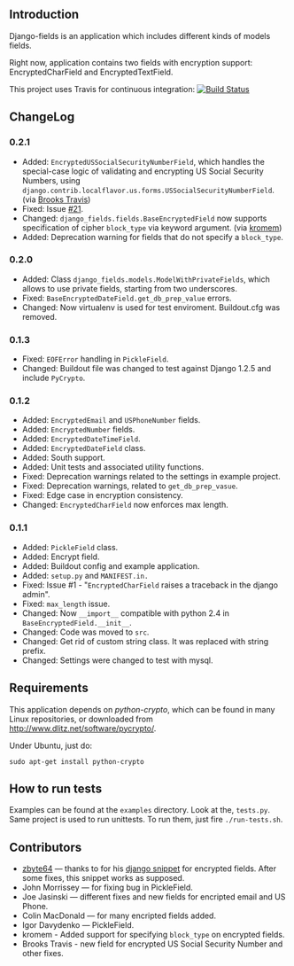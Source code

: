Introduction
------------

Django-fields is an application which includes different kinds of models fields.

Right now, application contains two fields with encryption support:
EncryptedCharField and EncryptedTextField.

This project uses Travis for continuous integration: [![Build Status](https://secure.travis-ci.org/svetlyak40wt/django-fields.png)](http://travis-ci.org/svetlyak40wt/django-fields)


ChangeLog
---------

### 0.2.1

* Added: `EncryptedUSSocialSecurityNumberField`, which handles the special-case logic of validating and encrypting US Social Security Numbers, using `django.contrib.localflavor.us.forms.USSocialSecurityNumberField`. (via [Brooks Travis](https://github.com/svetlyak40wt/django-fields/pull/24 "Pull Request 24"))
* Fixed: Issue [#21](https://github.com/svetlyak40wt/django-fields/issues/21 "Issue #21").
* Changed: `django_fields.fields.BaseEncryptedField` now supports specification of cipher `block_type` via keyword argument. (via [kromem](https://github.com/svetlyak40wt/django-fields/pull/26 "Pull Request 26"))
* Added: Deprecation warning for fields that do not specify a `block_type`.

### 0.2.0

* Added: Class `django_fields.models.ModelWithPrivateFields`, which allows to use private fields, starting from two underscores.
* Fixed: `BaseEncryptedDateField.get_db_prep_value` errors.
* Changed: Now virtualenv is used for test enviroment. Buildout.cfg was removed.

### 0.1.3

* Fixed: `EOFError` handling in `PickleField`.
* Changed: Buildout file was changed to test against Django 1.2.5 and include `PyCrypto`.

### 0.1.2
* Added: `EncryptedEmail` and `USPhoneNumber` fields.
* Added: `EncryptedNumber` fields.
* Added: `EncryptedDateTimeField`.
* Added: `EncryptedDateField` class.
* Added: South support.
* Added: Unit tests and associated utility functions.
* Fixed: Deprecation warnings related to the settings in example project.
* Fixed: Deprecation warnings, related to `get_db_prep_vasue`.
* Fixed: Edge case in encryption consistency.
* Changed: `EncryptedCharField` now enforces max length.

### 0.1.1
* Added: `PickleField` class.
* Added: Encrypt field.
* Added: Buildout config and example application.
* Added: `setup.py` and `MANIFEST.in.`
* Fixed: Issue #1 - "`EncryptedCharField` raises a traceback in the django admin".
* Fixed: `max_length` issue.
* Changed: Now `__import__` compatible with python 2.4 in `BaseEncryptedField.__init__`.
* Changed: Code was moved to `src`.
* Changed: Get rid of custom string class. It was replaced with string prefix.
* Changed: Settings were changed to test with mysql.

Requirements
-----------

This application depends on *python-crypto*, which can be found in many Linux
repositories, or downloaded from http://www.dlitz.net/software/pycrypto/.

Under Ubuntu, just do:

    sudo apt-get install python-crypto

How to run tests
----------------

Examples can be found at the `examples` directory. Look at the, `tests.py`.
Same project is used to run unittests. To run them, just fire `./run-tests.sh`.

Contributors
------------

* [zbyte64](http://www.djangosnippets.org/users/zbyte64/) — thanks to for 
  his [django snippet](http://www.djangosnippets.org/snippets/1095/) for encrypted
  fields. After some fixes, this snippet works as supposed.
* John Morrissey — for fixing bug in PickleField.
* Joe Jasinski — different fixes and new fields for encripted email and US Phone.
* Colin MacDonald — for many encripted fields added.
* Igor Davydenko — PickleField.
* kromem - Added support for specifying `block_type` on encrypted fields.
* Brooks Travis - new field for encrypted US Social Security Number and other fixes.

